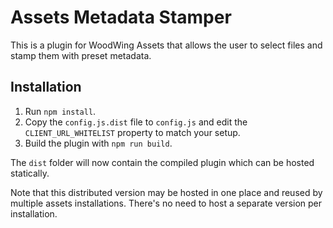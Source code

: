 # Assets Metadata Stamper
This is a plugin for WoodWing Assets that allows the user to select files and stamp them with preset metadata.

## Installation
1. Run `npm install`.
2. Copy the `config.js.dist` file to `config.js` and edit the `CLIENT_URL_WHITELIST` property to match your setup.
3. Build the plugin with `npm run build`.

The `dist` folder will now contain the compiled plugin which can be hosted statically.

Note that this distributed version may be hosted in one place and reused by multiple assets installations. There's no need to host a separate version per installation.
